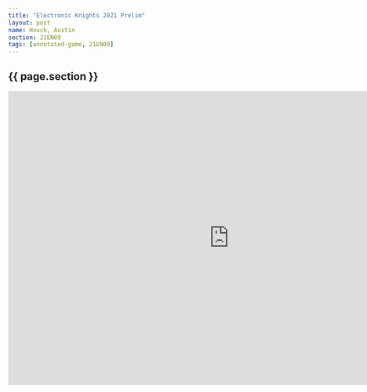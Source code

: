 ```yaml
---
title: "Electronic Knights 2021 Prelim"
layout: post
name: Houck, Austin
section: 21EN09
tags: [annotated-game, 21EN09]
---
```


<h2>{{ page.section }}</h2>

<iframe style='border: 0;' width='900px' height='600px' src='https://share.chessbase.com/SharedGames/frame/?p=TO+yQzzYb1ujVvnHSnyXcPFEjI3McwfudkX+oceuEFBQZDXRAstunlDFX2G/XUNO'></iframe>